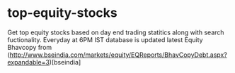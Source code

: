 # top-equity-stocks
Get top equity stocks based on day end trading statitics along with search fuctionality. Everyday at 6PM IST database is updated
latest Equity Bhavcopy from (http://www.bseindia.com/markets/equity/EQReports/BhavCopyDebt.aspx?expandable=3)[bseindia]

